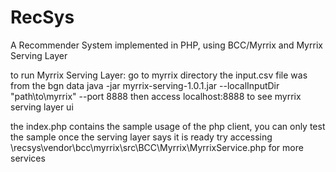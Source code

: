 RecSys
======

A Recommender System implemented in PHP, using BCC/Myrrix and Myrrix Serving Layer

to run Myrrix Serving Layer: 
go to myrrix directory
the input.csv file was from the bgn data
java -jar myrrix-serving-1.0.1.jar --localInputDir "path\to\myrrix\" --port 8888
then access localhost:8888 to see myrrix serving layer ui


the index.php contains the sample usage of the php client, you can only test
the sample once the serving layer says it is ready
try accessing \recsys\vendor\bcc\myrrix\src\BCC\Myrrix\MyrrixService.php for more services
